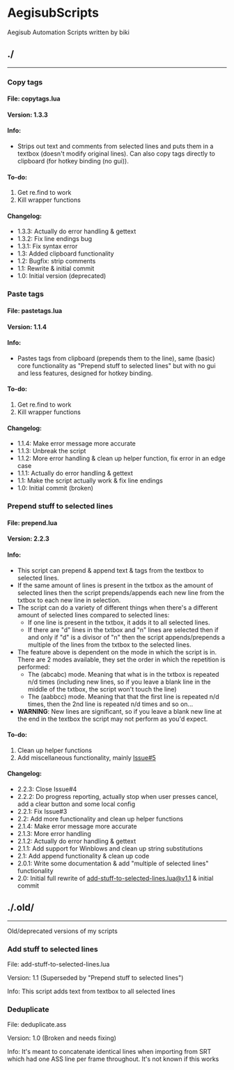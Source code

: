 AegisubScripts
==============

Aegisub Automation Scripts written by biki

## ./
--------------


### Copy tags
#### File: **copytags.lua**

#### Version: **1.3.3**

#### Info:
* Strips out text and comments from selected lines and puts them in a textbox (doesn't modify original lines). Can also copy tags directly to clipboard (for hotkey binding (no gui)).

#### To-do: 
1. Get re.find to work
2. Kill wrapper functions

#### Changelog: 
* 1.3.3: Actually do error handling & gettext
* 1.3.2: Fix line endings bug
* 1.3.1: Fix syntax error
* 1.3: Added clipboard functionality
* 1.2: Bugfix: strip comments
* 1.1: Rewrite & initial commit
* 1.0: Initial version (deprecated)


### Paste tags
#### File: **pastetags.lua**

#### Version: **1.1.4**

#### Info:
* Pastes tags from clipboard (prepends them to the line), same (basic) core functionality as "Prepend stuff to selected lines" but with no gui and less features, designed for hotkey binding.

#### To-do:
1. Get re.find to work
2. Kill wrapper functions

#### Changelog: 
* 1.1.4: Make error message more accurate
* 1.1.3: Unbreak the script
* 1.1.2: More error handling & clean up helper function, fix error in an edge case
* 1.1.1: Actually do error handling & gettext
* 1.1: Make the script actually work & fix line endings
* 1.0: Initial commit (broken)


### Prepend stuff to selected lines
#### File: prepend.lua

#### Version: **2.2.3**

#### Info:
* This script can prepend & append text & tags from the textbox to selected lines.
* If the same amount of lines is present in the txtbox as the amount of selected lines then the script prepends/appends each new line from the txtbox to each new line in selection.
* The script can do a variety of different things when there's a different amount of selected lines compared to selected lines:
  * If one line is present in the txtbox, it adds it to all selected lines.
  * If there are "d" lines in the txtbox and "n" lines are selected then if and only if "d" is a divisor of "n" then the script appends/prepends a multiple of the lines from the txtbox to the selected lines.
* The feature above is dependent on the mode in which the script is in. There are 2 modes available, they set the order in which the repetition is performed:
  * The (abcabc) mode. Meaning that what is in the txtbox is repeated n/d times (including new lines, so if you leave a blank line in the middle of the txtbox, the script won't touch the line)
  * The (aabbcc) mode. Meaning that that the first line is repeated n/d times, then the 2nd line is repeated n/d times and so on...
* **WARNING**: New lines are significant, so if you leave a blank new line at the end in the textbox the script may not perform as you'd expect.

#### To-do:
1. Clean up helper functions
2. Add miscellaneous functionality, mainly [Issue#5](https://github.com/biki-desu/AegisubScripts/issues/5)

#### Changelog:
* 2.2.3: Close Issue#4
* 2.2.2: Do progress reporting, actually stop when user presses cancel, add a clear button and some local config
* 2.2.1: Fix Issue#3
* 2.2: Add more functionality and clean up helper functions
* 2.1.4: Make error message more accurate
* 2.1.3: More error handling
* 2.1.2: Actually do error handling & gettext
* 2.1.1: Add support for Winblows and clean up string substitutions
* 2.1: Add append functionality & clean up code
* 2.0.1: Write some documentation & add "multiple of selected lines" functionality
* 2.0: Initial full rewrite of add-stuff-to-selected-lines.lua@v1.1 & initial commit



## ./.old/
--------------
Old/deprecated versions of my scripts


### Add stuff to selected lines
File: add-stuff-to-selected-lines.lua

Version: 1.1 (Superseded by "Prepend stuff to selected lines")

Info: This script adds text from textbox to all selected lines


### Deduplicate
File: deduplicate.ass

Version: 1.0 (Broken and needs fixing)

Info: It's meant to concatenate identical lines when importing from SRT which had one ASS line per frame throughout. It's not known if this works
